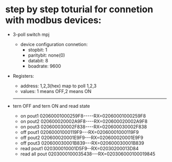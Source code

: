# step by step toturial for connetion with modbus devices:
- 3-poll switch mpj
    - device configuration connetion:
        - stopbit: 1
        - paritybit: none(0)
        - databit: 8
        - boadrate: 9600

- Registers:
    - address: 1,2,3(hex) map to poll 1,2,3
    - values: 1 means OFF,2 means ON
  ---------------------------------------------------  
 - tern OFF and tern ON and read state 
   - on pout1 02060001000259F8-----RX=02060001000259F8
    - on pout2 020600020002A9F8----RX=020600020002A9F8
    - on pout3 020600030002F838----RX=020600030002F838
    - off pout1 02060001000119F9---RX=02060001000119F9
    - off pout2 020600020001E9F9---RX=020600020001E9F9
    - off pout3 020600030001B839---RX=020600030001B839
    - read pout1 020300010001D5F9--RX=02030200013D84
    - read all pout 0203000100035438---RX=020306000100019845
